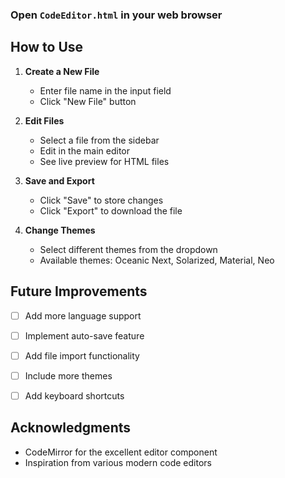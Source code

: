 
### Open `CodeEditor.html` in your web browser

## How to Use

1. **Create a New File**
   - Enter file name in the input field
   - Click "New File" button

2. **Edit Files**
   - Select a file from the sidebar
   - Edit in the main editor
   - See live preview for HTML files

3. **Save and Export**
   - Click "Save" to store changes
   - Click "Export" to download the file

4. **Change Themes**
   - Select different themes from the dropdown
   - Available themes: Oceanic Next, Solarized, Material, Neo

## Future Improvements

- [ ] Add more language support
- [ ] Implement auto-save feature
- [ ] Add file import functionality
- [ ] Include more themes
- [ ] Add keyboard shortcuts


## Acknowledgments

- CodeMirror for the excellent editor component
- Inspiration from various modern code editors
